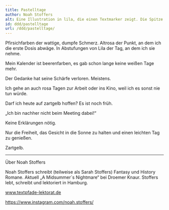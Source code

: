 ```yaml
---
title: Pastelltage
author: Noah Stoffers
alt: Eine Illustration in lila, die einen Textmarker zeigt. Die Spitze des Stiftes ist zartgelb.
id: ddd/pastelltage
url: /ddd/pastelltage/
---
```


Pfirsichfarben der wattige, dumpfe Schmerz. Altrosa der Punkt, an dem ich die erste Dosis abwäge. In Abstufungen von Lila der Tag, an dem ich sie nehme.

Mein Kalender ist beerenfarben, es gab schon lange keine weißen Tage mehr.

Der Gedanke hat seine Schärfe verloren. Meistens.

Ich gehe an auch rosa Tagen zur Arbeit oder ins Kino, weil ich es sonst nie tun würde.

Darf ich heute auf zartgelb hoffen? Es ist noch früh.

„Ich bin nachher nicht beim Meeting dabei!“

Keine Erklärungen nötig.

Nur die Freiheit, das Gesicht in die Sonne zu halten und einen leichten Tag zu genießen.

Zartgelb.

---

Über Noah Stoffers

Noah Stoffers schreibt (teilweise als Sarah Stoffers) Fantasy und History Romane. Aktuell „A Midsummer´s Nightmare“ bei Droemer Knaur. Stoffers lebt, schreibt und lektoriert in Hamburg.

www.textpfade-lektorat.de

https://www.instagram.com/noah.stoffers/

